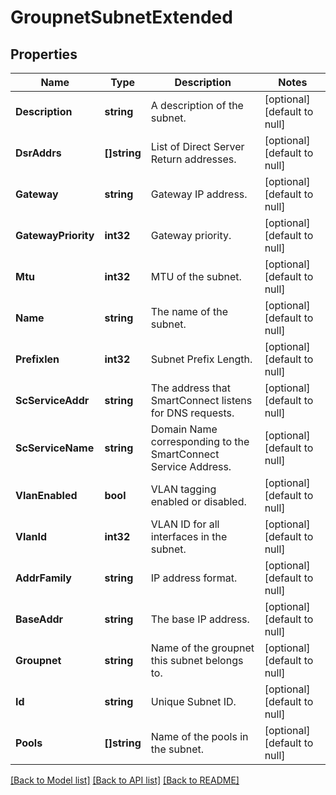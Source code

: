 # GroupnetSubnetExtended

## Properties
Name | Type | Description | Notes
------------ | ------------- | ------------- | -------------
**Description** | **string** | A description of the subnet. | [optional] [default to null]
**DsrAddrs** | **[]string** | List of Direct Server Return addresses. | [optional] [default to null]
**Gateway** | **string** | Gateway IP address. | [optional] [default to null]
**GatewayPriority** | **int32** | Gateway priority. | [optional] [default to null]
**Mtu** | **int32** | MTU of the subnet. | [optional] [default to null]
**Name** | **string** | The name of the subnet. | [optional] [default to null]
**Prefixlen** | **int32** | Subnet Prefix Length. | [optional] [default to null]
**ScServiceAddr** | **string** | The address that SmartConnect listens for DNS requests. | [optional] [default to null]
**ScServiceName** | **string** | Domain Name corresponding to the SmartConnect Service Address. | [optional] [default to null]
**VlanEnabled** | **bool** | VLAN tagging enabled or disabled. | [optional] [default to null]
**VlanId** | **int32** | VLAN ID for all interfaces in the subnet. | [optional] [default to null]
**AddrFamily** | **string** | IP address format. | [optional] [default to null]
**BaseAddr** | **string** | The base IP address. | [optional] [default to null]
**Groupnet** | **string** | Name of the groupnet this subnet belongs to. | [optional] [default to null]
**Id** | **string** | Unique Subnet ID. | [optional] [default to null]
**Pools** | **[]string** | Name of the pools in the subnet. | [optional] [default to null]

[[Back to Model list]](../README.md#documentation-for-models) [[Back to API list]](../README.md#documentation-for-api-endpoints) [[Back to README]](../README.md)


